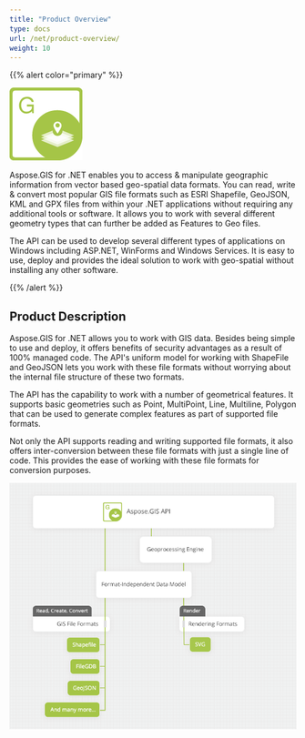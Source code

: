 ```yaml
---
title: "Product Overview"
type: docs
url: /net/product-overview/
weight: 10
---
```


{{% alert color="primary" %}} 

![todo:image_alt_text](product-overview_1)

Aspose.GIS for .NET enables you to access & manipulate geographic information from vector based geo-spatial data formats. You can read, write & convert most popular GIS file formats such as ESRI Shapefile, GeoJSON, KML and GPX files from within your .NET applications without requiring any additional tools or software. It allows you to work with several different geometry types that can further be added as Features to Geo files. 

The API can be used to develop several different types of applications on Windows including ASP.NET, WinForms and Windows Services. It is easy to use, deploy and provides the ideal solution to work with geo-spatial without installing any other software.

{{% /alert %}} 
## **Product Description**
Aspose.GIS for .NET allows you to work with GIS data. Besides being simple to use and deploy, it offers benefits of security advantages as a result of 100% managed code. The API's uniform model for working with ShapeFile and GeoJSON lets you work with these file formats without worrying about the internal file structure of these two formats.

The API has the capability to work with a number of geometrical features. It supports basic geometries such as Point, MultiPoint, Line, Multiline, Polygon that can be used to generate complex features as part of supported file formats.

Not only the API supports reading and writing supported file formats, it also offers inter-conversion between these file formats with just a single line of code. This provides the ease of working with these file formats for conversion purposes.

![todo:image_alt_text](product-overview_2.png)
